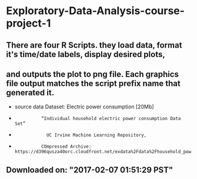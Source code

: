 # Exploratory-Data-Analysis-course-project-1

## There are four R Scripts. they load data, format it's time/date labels, display desired plots,  
## and outputs the plot to png file. Each graphics file output matches the script prefix name that generated it.  

* source data    Dataset: Electric power consumption [20Mb]  
*               “Individual household electric power consumption Data Set”   
*                 UC Irvine Machine Learning Repository,  
*               COmpressed Archive: https://d396qusza40orc.cloudfront.net/exdata%2Fdata%2Fhousehold_power_consumption.zip  
  
##  Downloaded on: "2017-02-07 01:51:29 PST"  
